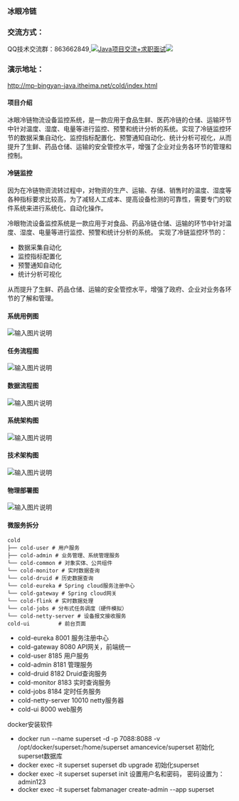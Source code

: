 ### 冰眼冷链

### 交流方式：

QQ技术交流群：863662849<a target="_blank" href="https://qm.qq.com/cgi-bin/qm/qr?k=9yLlyD1dRBL97xmBKw43zRt0-6xg8ohb&jump_from=webapi">
<img border="0" src="//pub.idqqimg.com/wpa/images/group.png" alt="Java项目交流+求职面试" title="Java项目交流+求职面试"></a><a target="_blank" href="http://mail.qq.com/cgi-bin/qm_share?t=qm_mailme&email=f0hLSE9OTkdHTT8ODlEcEBI" style="text-decoration:none;"><img src="http://rescdn.qqmail.com/zh_CN/htmledition/images/function/qm_open/ico_mailme_02.png"/></a>

### 演示地址：
http://mp-bingyan-java.itheima.net/cold/index.html

#### 项目介绍
冰眼冷链物流设备监控系统，是一款应用于食品生鲜、医药冷链的仓储、运输环节中针对温度、湿度、电量等进行监控、预警和统计分析的系统。实现了冷链监控环节的数据采集自动化、监控指标配置化、预警通知自动化、统计分析可视化，从而提升了生鲜、药品仓储、运输的安全管控水平，增强了企业对业务各环节的管理和控制。

#### 冷链监控
因为在冷链物资流转过程中，对物资的生产、运输、存储、销售时的温度、湿度等各种指标要求比较高，为了减轻人工成本、提高设备检测的可靠性，需要专门的软件系统来进行系统化、自动化操作。

冷眼物流设备监控系统是一款应用于对食品、药品冷链仓储、运输的环节中针对温度、湿度、电量等进行监控、预警和统计分析的系统。
实现了冷链监控环节的：

- 数据采集自动化
- 监控指标配置化
- 预警通知自动化
- 统计分析可视化

从而提升了生鲜、药品仓储、运输的安全管控水平，增强了政府、企业对业务各环节的了解和管理。

#### 系统用例图

![输入图片说明](https://images.gitee.com/uploads/images/2020/1010/103630_d143b566_800553.png "屏幕截图.png")

#### 任务流程图

![输入图片说明](https://images.gitee.com/uploads/images/2020/1010/103650_bdf1fd98_800553.png "屏幕截图.png")

#### 数据流程图

![输入图片说明](https://images.gitee.com/uploads/images/2020/1010/103707_487891f6_800553.png "屏幕截图.png")

#### 系统架构图 

![输入图片说明](https://images.gitee.com/uploads/images/2020/1010/103609_77a6ce43_800553.png "屏幕截图.png")

#### 技术架构图

![输入图片说明](https://images.gitee.com/uploads/images/2020/1010/103756_08cb8093_800553.png "屏幕截图.png")

#### 物理部署图

![输入图片说明](https://images.gitee.com/uploads/images/2020/1010/103814_dbd2081e_800553.png "屏幕截图.png")

#### 微服务拆分

```
cold
├── cold-user # 用户服务
├── cold-admin # 业务管理、系统管理服务
└── cold-common # 对象实体、公共组件
└── cold-monitor # 实时数据查询
└── cold-druid # 历史数据查询
└── cold-eureka # Spring cloud服务注册中心
└── cold-gateway # Spring cloud网关
└── cold-flink # 实时数据处理
└── cold-jobs # 分布式任务调度（硬件模拟）
└── cold-netty-server # 设备报文接收服务
cold-ui         # 前台页面
```

- cold-eureka 8001 服务注册中心
- cold-gateway 8080 API网关，前端统一
- cold-user 8185 用户服务 
- cold-admin 8181 管理服务
- cold-druid 8182 Druid查询服务 
- cold-monitor 8183 实时查询服务
- cold-jobs 8184 定时任务服务
- cold-netty-server 10010 netty服务器
- cold-ui 8000 web服务

docker安装软件
- docker run --name superset -d -p 7088:8088 -v /opt/docker/superset:/home/superset amancevice/superset
初始化superset数据库
- docker exec -it superset superset db upgrade
初始化superset
- docker exec -it superset superset init
设置用户名和密码， 密码设置为： admin123
- docker exec -it superset fabmanager create-admin --app superset